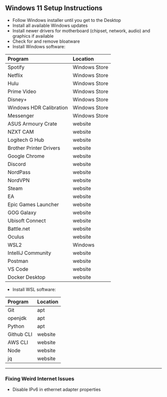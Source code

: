 ## Windows 11 Setup Instructions
- Follow Windows installer until you get to the Desktop
- Install all available Windows updates
- Install newer drivers for motherboard (chipset, network, audio) and graphics if available
- Check for and remove bloatware
- Install Windows software:

| Program                 | Location      |
| :---                    | :---          |
| Spotify                 | Windows Store |
| Netflix                 | Windows Store |
| Hulu                    | Windows Store |
| Prime Video             | Windows Store |
| Disney+                 | Windows Store |
| Windows HDR Calibration | Windows Store |
| Messenger               | Windows Store |
| ASUS Armoury Crate      | website       |
| NZXT CAM                | website       |
| Logitech G Hub          | website       |
| Brother Printer Drivers | website       |
| Google Chrome           | website       |
| Discord                 | website       |
| NordPass                | website       |
| NordVPN                 | website       |
| Steam                   | website       |
| EA                      | website       |
| Epic Games Launcher     | website       |
| GOG Galaxy              | website       |
| Ubisoft Connect         | website       |
| Battle.net              | website       |
| Oculus                  | website       |
| WSL2                    | Windows       |
| IntelliJ Community      | website       |
| Postman                 | website       |
| VS Code                 | website       |
| Docker Desktop          | website       |

- Install WSL software:

| Program    | Location |
| :---       | :---     |
| Git        | apt      |
| openjdk    | apt      |
| Python     | apt      |
| Github CLI | website  |
| AWS CLI    | website  |
| Node       | website  |
| jq         | website  |

----

### Fixing Weird Internet Issues
- Disable IPv6 in ethernet adapter properties
